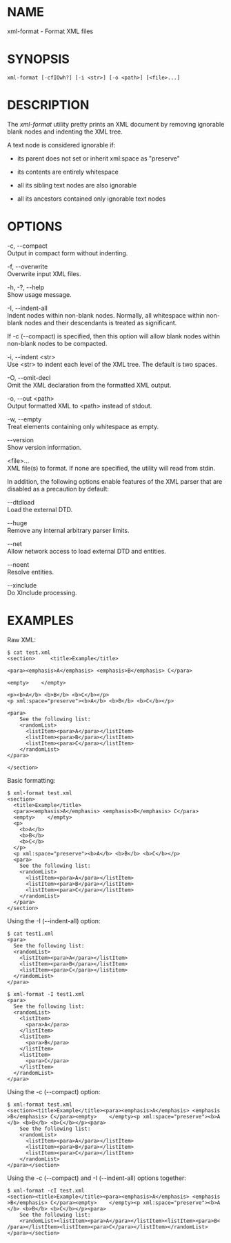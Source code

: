 NAME
====

xml-format - Format XML files

SYNOPSIS
========

    xml-format [-cfIOwh?] [-i <str>] [-o <path>] [<file>...]

DESCRIPTION
===========

The *xml-format* utility pretty prints an XML document by removing
ignorable blank nodes and indenting the XML tree.

A text node is considered ignorable if:

-   its parent does not set or inherit xml:space as "preserve"

-   its contents are entirely whitespace

-   all its sibling text nodes are also ignorable

-   all its ancestors contained only ignorable text nodes

OPTIONS
=======

-c, --compact  
Output in compact form without indenting.

-f, --overwrite  
Overwrite input XML files.

-h, -?, --help  
Show usage message.

-I, --indent-all  
Indent nodes within non-blank nodes. Normally, all whitespace within
non-blank nodes and their descendants is treated as significant.

If -c (--compact) is specified, then this option will allow blank nodes
within non-blank nodes to be compacted.

-i, --indent &lt;str&gt;  
Use &lt;str&gt; to indent each level of the XML tree. The default is two
spaces.

-O, --omit-decl  
Omit the XML declaration from the formatted XML output.

-o, --out &lt;path&gt;  
Output formatted XML to &lt;path&gt; instead of stdout.

-w, --empty  
Treat elements containing only whitespace as empty.

--version  
Show version information.

&lt;file&gt;...  
XML file(s) to format. If none are specified, the utility will read from
stdin.

In addition, the following options enable features of the XML parser
that are disabled as a precaution by default:

--dtdload  
Load the external DTD.

--huge  
Remove any internal arbitrary parser limits.

--net  
Allow network access to load external DTD and entities.

--noent  
Resolve entities.

--xinclude  
Do XInclude processing.

EXAMPLES
========

Raw XML:

    $ cat test.xml
    <section>     <title>Example</title>

    <para><emphasis>A</emphasis> <emphasis>B</emphasis> C</para>

    <empty>    </empty>

    <p><b>A</b> <b>B</b> <b>C</b></p>
    <p xml:space="preserve"><b>A</b> <b>B</b> <b>C</b></p>

    <para>
        See the following list:
        <randomList>
          <listItem><para>A</para></listItem>
          <listItem><para>B</para></listItem>
          <listItem><para>C</para></listItem>
        </randomList>
    </para>

    </section>
              

Basic formatting:

    $ xml-format test.xml
    <section>
      <title>Example</title>
      <para><emphasis>A</emphasis> <emphasis>B</emphasis> C</para>
      <empty>    </empty>
      <p>
        <b>A</b>
        <b>B</b>
        <b>C</b>
      </p>
      <p xml:space="preserve"><b>A</b> <b>B</b> <b>C</b></p>
      <para>
        See the following list:
        <randomList>
          <listItem><para>A</para></listItem>
          <listItem><para>B</para></listItem>
          <listItem><para>C</para></listItem>
        </randomList>
      </para>
    </section>

Using the -I (--indent-all) option:

    $ cat test1.xml
    <para>
      See the following list:
      <randomList>
        <listItem><para>A</para></listItem>
        <listItem><para>B</para></listItem>
        <listItem><para>C</para></listitem>
      </randomList>
    </para>

    $ xml-format -I test1.xml
    <para>
      See the following list:
      <randomList>
        <listItem>
          <para>A</para>
        </listItem>
        <listItem>
          <para>B</para>
        </listItem>
        <listItem>
          <para>C</para>
        </listItem>
      </randomList>
    </para>

Using the -c (--compact) option:

    $ xml-format test.xml
    <section><title>Example</title><para><emphasis>A</emphasis> <emphasis
    >B</emphasis> C</para><empty>    </empty><p xml:space="preserve"><b>A
    </b> <b>B</b> <b>C</b></p><para>
        See the following list:
        <randomList>
          <listItem><para>A</para></listItem>
          <listItem><para>B</para></listItem>
          <listItem><para>C</para></listItem>
        </randomList>
    </para></section>

Using the -c (--compact) and -I (--indent-all) options together:

    $ xml-format -cI test.xml
    <section><title>Example</title><para><emphasis>A</emphasis> <emphasis
    >B</emphasis> C</para><empty>    </empty><p xml:space="preserve"><b>A
    </b> <b>B</b> <b>C</b></p><para>
        See the following list:
        <randomList><listItem><para>A</para></listItem><listItem><para>B<
    /para></listItem><listItem><para>C</para></listItem></randomList>
    </para></section>
